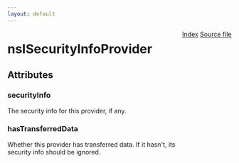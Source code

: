 ```yaml
---
layout: default
---
```

<div class='links' style='float:right'><a href="../index.html">Index</a>
<a href="http://dxr.mozilla.org/mozilla-central/source/netwerk/base/public/nsISecurityInfoProvider.idl">Source file</a>
</div>

# nsISecurityInfoProvider #

## Attributes ##

### securityInfo ###
  
The security info for this provider, if any.  
  

### hasTransferredData ###
  
Whether this provider has transferred data.  If it hasn't, its  
security info should be ignored.  
  
